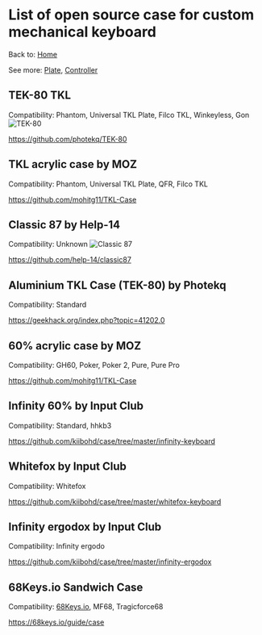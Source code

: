 # List of open source case for custom mechanical keyboard

Back to: [Home](../)

See more: [Plate](/Plate), [Controller](/Controller)

## TEK-80 TKL 
Compatibility: Phantom, Universal TKL Plate, Filco TKL, Winkeyless, Gon
![TEK-80](http://farm8.staticflickr.com/7449/12351376313_5ce7a72f0e_b.jpg)

https://github.com/photekq/TEK-80


## TKL acrylic case by MOZ
Compatibility: Phantom, Universal TKL Plate, QFR, Filco TKL 

https://github.com/mohitg11/TKL-Case


## Classic 87 by Help-14
Compatibility: Unknown 
![Classic 87](https://i.imgur.com/5cEY1cy.png)

https://github.com/help-14/classic87


## Aluminium TKL Case (TEK-80) by Photekq
Compatibility: Standard

https://geekhack.org/index.php?topic=41202.0


## 60% acrylic case by MOZ
Compatibility: GH60, Poker, Poker 2, Pure, Pure Pro 

https://github.com/mohitg11/TKL-Case


## Infinity 60% by Input Club
Compatibility: Standard, hhkb3

https://github.com/kiibohd/case/tree/master/infinity-keyboard


## Whitefox by Input Club
Compatibility: Whitefox

https://github.com/kiibohd/case/tree/master/whitefox-keyboard


## Infinity ergodox by Input Club
Compatibility: Infinity ergodo

https://github.com/kiibohd/case/tree/master/infinity-ergodox


## 68Keys.io Sandwich Case
Compatibility: [68Keys.io](https://68keys.io), MF68, Tragicforce68

https://68keys.io/guide/case
